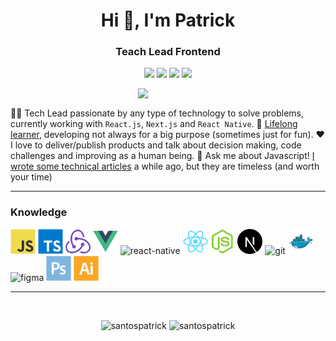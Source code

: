 <h1 align="center">Hi 👋, I'm Patrick</h1>
<h3 align="center">Teach Lead Frontend</h3>

<p align="center">
<a href="https://instagram.com/whoistrick" target="_blank"><img src="https://img.shields.io/badge/-Instagram-%23E4405F?style=for-the-badge&logo=instagram&logoColor=white" target="_blank"></a>
<a href = "mailto:info@santospatrick.com"><img src="https://img.shields.io/badge/Gmail-D14836?style=for-the-badge&logo=gmail&logoColor=white" target="_blank"></a>
<a href="https://www.linkedin.com/in/santospatrickdev" target="_blank"><img src="https://img.shields.io/badge/-LinkedIn-%230077B5?style=for-the-badge&logo=linkedin&logoColor=white" target="_blank"></a>
<a href="https://opensea.io/santospatrick" target="_blank"><img src="https://img.shields.io/badge/Ethereum-3C3C3D?style=for-the-badge&logo=Ethereum&logoColor=white" target="_blank"></a>
</p>

<img align="right" width="300px" src="https://gateway.pinata.cloud/ipfs/QmT7WGWiUc6iH4KZLPofzfZpRvVAXdkypkW2ZzC2q1CbBC">

</br>

<p>
👨‍💻 Tech Lead passionate by any type of technology to solve problems, currently working with <code>React.js</code>, <code>Next.js</code> and <code>React Native</code>. 📝 <a href="https://www.linkedin.com/in/santospatrickdev/" target="_blank">Lifelong learner</a>, developing not always for a big purpose (sometimes just for fun). ❤️ I love to deliver/publish products and talk about decision making, code challenges and improving as a human being. 💬 Ask me about Javascript! <a href="https://medium.com/@santospatrick" target="_blank">I wrote some technical articles</a> a while ago, but they are timeless (and worth your time) 
</p>

---

### Knowledge
<p align="left">
    <img src="https://raw.githubusercontent.com/devicons/devicon/master/icons/javascript/javascript-original.svg" alt="javascript" width="40" height="40"/> 
    <img src="https://raw.githubusercontent.com/devicons/devicon/master/icons/typescript/typescript-original.svg" alt="typescript" width="40" height="40"/> 
    <img src="https://raw.githubusercontent.com/devicons/devicon/master/icons/redux/redux-original.svg" alt="redux" width="40" height="40"/> 
    <img src="https://raw.githubusercontent.com/devicons/devicon/master/icons/vuejs/vuejs-original.svg" alt="vuejs" width="40" height="40"/>
    <img src="https://egghead.io/_next/image?url=https%3A%2F%2Fd2eip9sf3oo6c2.cloudfront.net%2Ftags%2Fimages%2F000%2F000%2F969%2Fthumb%2Freactnativelogo.png&w=96&q=75" alt="react-native" width="40" height="40"/> 
    <img src="https://raw.githubusercontent.com/devicons/devicon/master/icons/react/react-original.svg" alt="reactjs" width="40" height="40" /> 
    <img src="https://raw.githubusercontent.com/devicons/devicon/master/icons/nodejs/nodejs-original.svg" alt="nodejs" width="40" height="40"/> 
    <img src="https://raw.githubusercontent.com/devicons/devicon/master/icons/nextjs/nextjs-original.svg" alt="nextjs" width="40" height="40"/> 
    <img src="https://www.vectorlogo.zone/logos/git-scm/git-scm-icon.svg" alt="git" width="40" height="40"/> 
    <img src="https://raw.githubusercontent.com/devicons/devicon/master/icons/docker/docker-original.svg" alt="docker" width="40" height="40"/> 
    <img src="https://www.vectorlogo.zone/logos/figma/figma-icon.svg" alt="figma" width="40" height="40"/> 
    <img src="https://raw.githubusercontent.com/devicons/devicon/master/icons/photoshop/photoshop-plain.svg" alt="photoshop" width="40" height="40"/> 
    <img src="https://raw.githubusercontent.com/devicons/devicon/master/icons/illustrator/illustrator-plain.svg" alt="illustrator" width="40" height="40"/> 
</p>

---

</br>

<p align="center">
  <img height="180em" src="https://github-readme-stats.vercel.app/api/top-langs/?username=santospatrick&layout=compact&hide=html" alt="santospatrick" />
  <img height="180em" src="https://github-readme-stats.vercel.app/api?username=santospatrick&show_icons=true" alt="santospatrick" />
</p>

